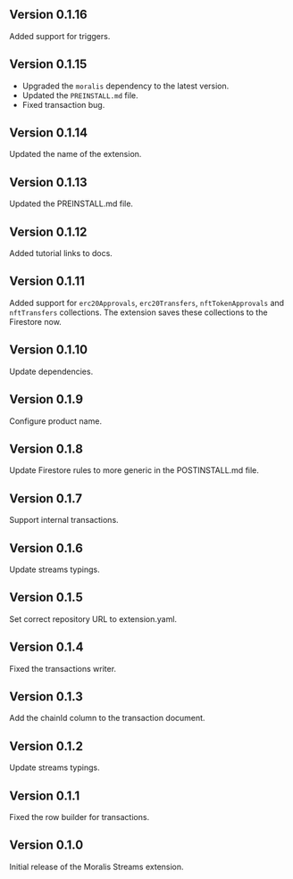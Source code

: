 ## Version 0.1.16

Added support for triggers.

## Version 0.1.15

* Upgraded the `moralis` dependency to the latest version.
* Updated the `PREINSTALL.md` file.
* Fixed transaction bug.

## Version 0.1.14

Updated the name of the extension.

## Version 0.1.13

Updated the PREINSTALL.md file.

## Version 0.1.12

Added tutorial links to docs.

## Version 0.1.11

Added support for `erc20Approvals`, `erc20Transfers`, `nftTokenApprovals` and `nftTransfers` collections. The extension saves these collections to the Firestore now.

## Version 0.1.10

Update dependencies.

## Version 0.1.9

Configure product name.

## Version 0.1.8

Update Firestore rules to more generic in the POSTINSTALL.md file.

## Version 0.1.7

Support internal transactions.

## Version 0.1.6

Update streams typings.

## Version 0.1.5

Set correct repository URL to extension.yaml.

## Version 0.1.4

Fixed the transactions writer.

## Version 0.1.3

Add the chainId column to the transaction document.

## Version 0.1.2

Update streams typings.

## Version 0.1.1

Fixed the row builder for transactions.

## Version 0.1.0

Initial release of the Moralis Streams extension.
